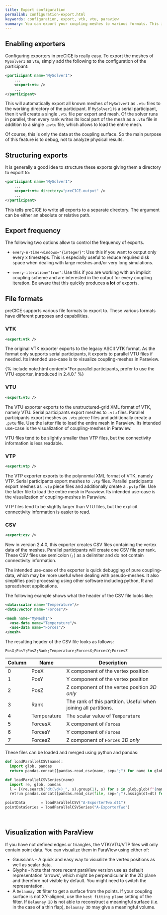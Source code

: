 ```yaml
---
title: Export configuration
permalink: configuration-export.html
keywords: configuration, export, vtk, vtu, paraview
summary: You can export your coupling meshes to various formats. This is a great feature for debugging. On this page, we explain how to configure such exporters.
---
```


## Enabling exporters

Configuring exporters in preCICE is really easy.
To export the meshes of `MySolver1` as `vtu`, simply add the following to the configuration of the participant:
```xml
<participant name="MySolver1"> 
    ...
    <export:vtu />
    ...
</participant>
```

This will automatically export all known meshes of `MySolver1` as `.vtu` files to the working directory of the participant.
If `MySolver1` is a serial participant, then it will create a single `.vtu` file per export and mesh.
Of the solver runs in parallel, then every rank writes its local part of the mesh as a `.vtu` file in addition to a single `.pvtu` file, which allows to load the entire mesh.

Of course, this is only the data at the coupling surface. So the main purpose of this feature is to debug, not to analyze physical results.

## Structuring exports

It is generally a good idea to structure these exports giving them a directory to export to:

```xml
<participant name="MySolver1"> 
    ...
    <export:vtu directory="preCICE-output" />
    ...
</participant>
```

This tells preCICE to write all exports to a separate directory.
The argument can be either an absolute or relative path.

## Export frequency

The following two options allow to control the frequency of exports.

* `every-n-time-windows="{integer}"`:
Use this if you want to output only every x timesteps.
This is especially useful to reduce required disk space when dealing with large meshes and/or very long simulations.

* `every-iteration="true"`:
Use this if you are working with an implicit coupling scheme and are interested in the output for every coupling iteration.
Be aware that this quickly produces **a lot** of exports.

## File formats

preCICE supports various file formats to export to.
These various formats have different purposes and capabilities.

### VTK

```xml
<export:vtk />
```

The original VTK exporter exports to the legacy ASCII VTK format.
As the format only supports serial participants, it exports to parallel VTU files if needed.
Its intended use-case is to visualize coupling-meshes in Paraview.

{% include note.html content="For parallel participants, prefer to use the VTU exporter, introduced in 2.4.0." %}

### VTU

```xml
<export:vtu />
```

The VTU exporter exports to the unstructured-grid XML format of VTK, namely VTU.
Serial participants export meshes to `.vtu` files.
Parallel participants export meshes as `.vtu` piece files and additionally create a `.pvtu` file.
Use the latter file to load the entire mesh in Paraview.
Its intended use-case is the visualization of coupling-meshes in Paraview.

VTU files tend to be slightly smaller than VTP files, but the connectivity information is less readable.

### VTP

```xml
<export:vtp />
```

The VTP exporter exports to the polynomial XML format of VTK, namely VTP.
Serial participants export meshes to `.vtp` files.
Parallel participants export meshes as `.vtp` piece files and additionally create a `.pvtp` file.
Use the latter file to load the entire mesh in Paraview.
Its intended use-case is the visualization of coupling-meshes in Paraview.

VTP files tend to be slightly larger than VTU files, but the explicit connectivity information is easier to read.

### CSV

```xml
<export:csv />
```

New in version 2.4.0, this exporter creates CSV files containing the vertex data of the meshes.
Parallel participants will create one CSV file per rank.
These CSV files use semicolon (`;`) as a delimiter and do not contain connectivity information.

The intended use-case of the exporter is quick debugging of pure coupling-data, which may be more useful when dealing with pseudo-meshes.
It also simplifies post-processing using other software including python, R and spreadsheet applications.

The following example shows what the header of the CSV file looks like:
```xml
<data:scalar name="Temperature"/>
<data:vector name="Forces"/>

<mesh name="MyMesh1"> 
  <use-data name="Temperature"/> 
  <use-data name="Forces"/> 
</mesh> 
```

The resulting header of the CSV file looks as follows:

```csv
PosX;PosY;PosZ;Rank;Temperature;ForcesX;ForcesY;ForcesZ
```

Column | Name | Description
--- | --- | ---
0 | PosX | X component of the vertex position
1 | PosY | Y component of the vertex position
2 | PosZ | Z component of the vertex position _3D only_
3 | Rank | The rank of this partition. Useful when joining all partitions.
4 | Temperature | The scalar value of `Temperature`
5 | ForcesX | X component of `Forces`
6 | ForcesY | Y component of `Forces`
7 | ForcesZ | Z component of `Forces` _3D only_


These files can be loaded and merged using python and pandas:

```py
def loadParallelCSV(name):
  import glob, pandas
  return pandas.concat([pandas.read_csv(name, sep=";") for name in glob.glob(f"{name}_*.csv")], ignore_index=True)

def loadParallelCSVSeries(name)
  import re, glob, pandas
  l = [(re.search("dt(\d+)_", s).group(1), s) for s in glob.glob(f"{name}.dt*_*.csv")]
  retrun pandas.concat([pandas.read_csv(file, sep=";").assign(dt=dt) for dt, file in l], ignore_index=True)

pointData       = loadParallelCSV("A-ExporterTwo.dt1")
pointDataSeries = loadParallelCSVSeries("A-ExporterTwo")
```
<br/> <!-- prevents overlap of code and header -->

## Visualization with ParaView

If you have not defined edges or triangles, the VTK/VTU/VTP files will only contain point data.
You can visualize them in ParaView using either of:

* Gaussians - A quick and easy way to visualize the vertex positions as well as scalar data.
* Glyphs - Note that more recent paraView version use as default representation 'arrows', which might be perpendicular in the 2D plane and therefore not visible by default. You might need to switch the representation.
* A `Delaunay 2D` filter to get a surface from the points. If your coupling surface is not XY-aligned, use the `best fitting plane` setting of the filter. If `Delaunay 2D` is not able to reconstruct a meaningful surface (i.e. in the case of a thin flap), `Delaunay 3D` may give a meaningful volume.
